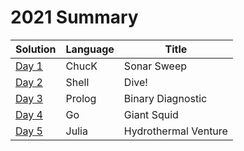 # 2021 Summary

| Solution                     | Language   | Title                   |
| ---------------------------- | ---------- | ----------------------- |
| [Day 1](../2021/day_01.ck)   | ChucK      | Sonar Sweep             |
| [Day 2](../2021/day_02.sh)   | Shell      | Dive!                   |
| [Day 3](../2021/day_03.pl)   | Prolog     | Binary Diagnostic       |
| [Day 4](../2021/day_04.go)   | Go         | Giant Squid             |
| [Day 5](../2021/day_05.jl)   | Julia      | Hydrothermal Venture    |
